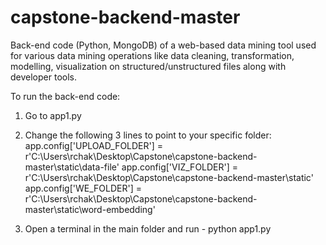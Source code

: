 # capstone-backend-master
Back-end code (Python, MongoDB) of a web-based data mining tool used for various data mining operations like data cleaning, transformation, modelling, visualization on structured/unstructured files along with developer tools.

To run the back-end code:
1) Go to app1.py

2) Change the following 3 lines to point to your specific folder: 
app.config['UPLOAD_FOLDER'] = r'C:\Users\rchak\Desktop\Capstone\capstone-backend-master\static\data-file'
app.config['VIZ_FOLDER'] = r'C:\Users\rchak\Desktop\Capstone\capstone-backend-master\static'
app.config['WE_FOLDER'] = r'C:\Users\rchak\Desktop\Capstone\capstone-backend-master\static\word-embedding'

3) Open a terminal in the main folder and run - python app1.py

